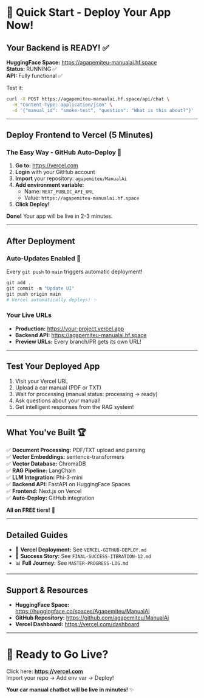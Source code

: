 # 🎯 Quick Start - Deploy Your App Now!

## Your Backend is READY! ✅

**HuggingFace Space:** https://agapemiteu-manualai.hf.space  
**Status:** RUNNING ✅  
**API:** Fully functional ✅  

Test it:
```bash
curl -X POST https://agapemiteu-manualai.hf.space/api/chat \
  -H "Content-Type: application/json" \
  -d '{"manual_id": "smoke-test", "question": "What is this about?"}'
```

---

## Deploy Frontend to Vercel (5 Minutes)

### The Easy Way - GitHub Auto-Deploy 🚀

1. **Go to:** https://vercel.com
2. **Login** with your GitHub account
3. **Import** your repository: `agapemiteu/ManualAi`
4. **Add environment variable:**
   - Name: `NEXT_PUBLIC_API_URL`
   - Value: `https://agapemiteu-manualai.hf.space`
5. **Click Deploy!**

**Done!** Your app will be live in 2-3 minutes.

---

## After Deployment

### Auto-Updates Enabled 🔄
Every `git push` to `main` triggers automatic deployment!

```powershell
git add .
git commit -m "Update UI"
git push origin main
# Vercel automatically deploys! ✨
```

### Your Live URLs
- **Production:** https://your-project.vercel.app
- **Backend API:** https://agapemiteu-manualai.hf.space
- **Preview URLs:** Every branch/PR gets its own URL!

---

## Test Your Deployed App

1. Visit your Vercel URL
2. Upload a car manual (PDF or TXT)
3. Wait for processing (manual status: processing → ready)
4. Ask questions about your manual!
5. Get intelligent responses from the RAG system!

---

## What You've Built 🏆

✅ **Document Processing:** PDF/TXT upload and parsing  
✅ **Vector Embeddings:** sentence-transformers  
✅ **Vector Database:** ChromaDB  
✅ **RAG Pipeline:** LangChain  
✅ **LLM Integration:** Phi-3-mini  
✅ **Backend API:** FastAPI on HuggingFace Spaces  
✅ **Frontend:** Next.js on Vercel  
✅ **Auto-Deploy:** GitHub integration  

**All on FREE tiers!** 🎉

---

## Detailed Guides

- 📖 **Vercel Deployment:** See `VERCEL-GITHUB-DEPLOY.md`
- 🎉 **Success Story:** See `FINAL-SUCCESS-ITERATION-12.md`
- 📊 **Full Journey:** See `MASTER-PROGRESS-LOG.md`

---

## Support & Resources

- **HuggingFace Space:** https://huggingface.co/spaces/Agapemiteu/ManualAi
- **GitHub Repository:** https://github.com/agapemiteu/ManualAi
- **Vercel Dashboard:** https://vercel.com/dashboard

---

# 🚀 Ready to Go Live?

Click here: **https://vercel.com**  
Import your repo → Add env var → Deploy!

**Your car manual chatbot will be live in minutes!** ✨
